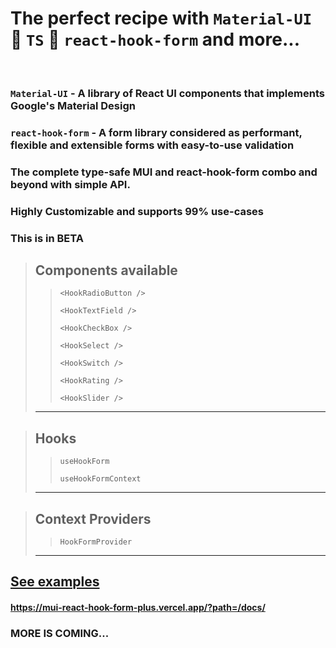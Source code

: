 # The perfect recipe with `Material-UI` 💙 `TS` 💙 `react-hook-form` and more... 
<br/>

### ```Material-UI``` - A library of React UI components that implements Google's Material Design

### ```react-hook-form``` - A form library considered as performant, flexible and extensible forms with easy-to-use validation

### The complete type-safe MUI and react-hook-form combo and beyond with simple API.

### Highly Customizable and supports 99% use-cases

### This is in **BETA** 

>## Components available 
>
>> ```<HookRadioButton />```
>>
>> ```<HookTextField />```
>>
>> ```<HookCheckBox />```
>>
>> ```<HookSelect />```
>>
>> ```<HookSwitch />```
>>
>> ```<HookRating />```
>>
>> ```<HookSlider />```
>------


>## Hooks 
>
>> ```useHookForm```
>>
>> ```useHookFormContext```
>------
>

>## Context Providers
>
>> ```HookFormProvider```
>------
>


## [See examples](https://mui-react-hook-form-plus.vercel.app/?path=/docs/)

#### https://mui-react-hook-form-plus.vercel.app/?path=/docs/

### MORE IS COMING...
